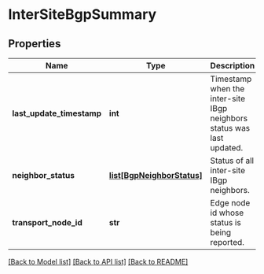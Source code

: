 # InterSiteBgpSummary

## Properties
Name | Type | Description | Notes
------------ | ------------- | ------------- | -------------
**last_update_timestamp** | **int** | Timestamp when the inter-site IBgp neighbors status was last updated.  | [optional] 
**neighbor_status** | [**list[BgpNeighborStatus]**](BgpNeighborStatus.md) | Status of all inter-site IBgp neighbors. | [optional] 
**transport_node_id** | **str** | Edge node id whose status is being reported. | [optional] 

[[Back to Model list]](../README.md#documentation-for-models) [[Back to API list]](../README.md#documentation-for-api-endpoints) [[Back to README]](../README.md)

